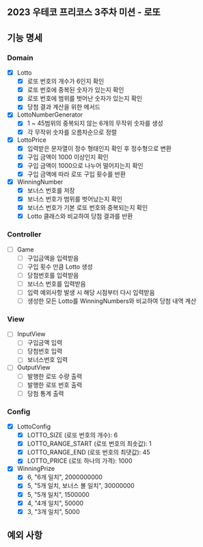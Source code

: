 ## 2023 우테코 프리코스 3주차 미션 - 로또

## 기능 명세

### Domain

- [x] Lotto
    - [x] 로또 번호의 개수가 6인지 확인
    - [x] 로또 번호에 중복된 숫자가 있는지 확인
    - [x] 로또 번호에 범위를 벗어난 숫자가 있는지 확인
    - [x] 당첨 결과 계산을 위한 메서드
- [x] LottoNumberGenerator
    - [x] 1 ~ 45범위의 중복되지 않는 6개의 무작위 숫자를 생성
    - [x] 각 무작위 숫자를 오름차순으로 정렬
- [x] LottoPrice
    - [x] 입력받은 문자열이 정수 형태인지 확인 후 정수형으로 변환
    - [x] 구입 금액이 1000 이상인지 확인
    - [x] 구입 금액이 1000으로 나누어 떨어지는지 확인
    - [x] 구입 금액에 따라 로또 구입 횟수를 반환
- [x] WinningNumber
    - [x] 보너스 번호를 저장
    - [x] 보너스 번호가 범위를 벗어났는지 확인
    - [x] 보너스 번호가 기본 로또 번호와 중복되는지 확인
    - [x] Lotto 클래스와 비교하여 당첨 결과를 반환

### Controller

- [ ] Game
    - [ ] 구입금액을 입력받음
    - [ ] 구입 횟수 만큼 Lotto 생성
    - [ ] 당첨번호를 입력받음
    - [ ] 보너스 번호를 입력받음
    - [ ] 입력 예외사항 발생 시 해당 시점부터 다시 입력받음
    - [ ] 생성한 모든 Lotto를 WinningNumbers와 비교하여 당첨 내역 계산

### View

- [ ] InputView
    - [ ] 구입금액 입력
    - [ ] 당첨번호 입력
    - [ ] 보너스번호 입력
- [ ] OutputView
    - [ ] 발행한 로또 수량 출력
    - [ ] 발행한 로또 번호 출력
    - [ ] 당첨 통계 출력

### Config

- [x] LottoConfig
    - [x] LOTTO_SIZE (로또 번호의 개수): 6
    - [x] LOTTO_RANGE_START (로또 번호의 최솟값): 1
    - [x] LOTTO_RANGE_END (로또 번호의 최댓값): 45
    - [x] LOTTO_PRICE (로또 하나의 가격): 1000
- [x] WinningPrize
    - [x] 6, "6개 일치", 2000000000
    - [x] 5, "5개 일치, 보너스 볼 일치", 30000000
    - [x] 5, "5개 일치", 1500000
    - [x] 4, "4개 일치", 50000
    - [x] 3, "3개 일치", 5000

## 예외 사항
